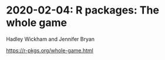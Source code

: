 # 2020-02-04: R packages: The whole game

Hadley Wickham and Jennifer Bryan

<https://r-pkgs.org/whole-game.html>

